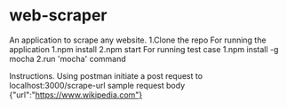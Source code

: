 # web-scraper
An application to scrape any website.
1.Clone the repo
For running the application
 1.npm install
 2.npm start
For running test case
 1.npm install -g mocha
 2.run 'mocha' command
 
Instructions.
Using postman initiate a post request to localhost:3000/scrape-url
sample request body  {"url":"https://www.wikipedia.com"}  
 
 
